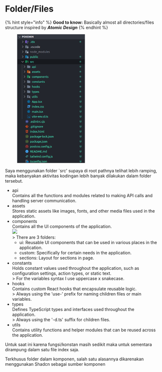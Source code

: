 # Folder/Files

{% hint style="info" %}
**Good to know:** Basically almost all directories/files structure inspired by _**Atomic Design**_
{% endhint %}

<figure><img src="../../.gitbook/assets/Screenshot_2024-06-17_13-51-39.png" alt="" width="224"><figcaption></figcaption></figure>

Saya menggunakan folder \`src' supaya di root pathnya telihat lebih ramping, maka kebanyakan aktivitas kodingan lebih banyak dilakukan dalam folder tersebut.

* api\
  Contains all the functions and modules related to making API calls and handling server communication.
* assets\
  Stores static assets like images, fonts, and other media files used in the application.
* components\
  Contains all the UI components of the application.\
  ![](../../.gitbook/assets/Screenshot\_2024-06-17\_14-41-52.png)\
  \> There are 3 folders:
  * ui: Reusable UI components that can be used in various places in the application.
  * custom: Specifically for certain needs in the application.
  * sections: Layout for sections in page.
* constants\
  Holds constant values used throughout the application, such as configuration settings, action types, or static text.\
  \> For the variables syntax I use uppercase x snakecase.
* hooks\
  Contains custom React hooks that encapsulate reusable logic.\
  \> Always using the 'use-' prefix for naming children files or main variables.
* types\
  Defines TypeScript types and interfaces used throughout the application.\
  \> Always using the '-d.ts' suffix for children files.
* utils\
  Contains utility functions and helper modules that can be reused across the application.

Untuk saat ini karena fungsi/konstan masih sedikit maka untuk sementara dirampung dalam satu file index saja.

Terkhusus folder dalam komponen, salah satu alasannya dikarenakan menggunakan Shadcn sebagai sumber komponen

